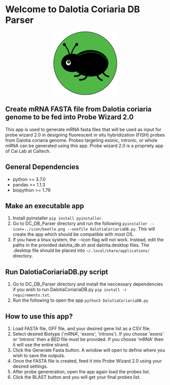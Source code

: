 # Welcome to Dalotia Coriaria DB Parser
<p align="center">
<img src="https://github.com/klcolon/DalotiaCoriaria_DB/blob/main/icon/beetle.png" alt="beetle icon" width="200" height="200">
</p>

## Create mRNA FASTA file from Dalotia coriaria genome to be fed into Probe Wizard 2.0
This app is used to generate mRNA fasta files that will be used as input for probe wizard 2.0 in designing fluorescent in situ hybridization (FISH) probes from Dalotia coriaria genome. Probes targeting exonic, intronic, or whole mRNA can be generated using this app. Probe wizard 2.0 is a propriety app of Cai Lab at Caltech.

## General Dependencies 
- python >= 3.7.0
- pandas >= 1.1.3
- biopython >= 1.79

## Make an executable app
1) Install pyinstaller `pip install pyinstaller`.
2) Go to DC_DB_Parser directory and run the following `pyinstaller --icon=../icon/beetle.png --onefile DalotiaCoriariaDB.py`. This will create the app which should be compatible with most OS.
3) If you have a linux system, the --icon flag will not work. Instead, edit the paths in the provided dalotia_db.sh and dalotia.desktop files. The .desktop file should be placed into `~/.local/share/applications/` directory.

## Run DalotiaCoriariaDB.py script 
1) Go to DC_DB_Parser directory and install the neccessary dependencies if you wish to run DalotiaCoriariaDB.py `pip install -r requirements.txt`.
2) Run the following to open the app `python3 DalotiaCoriariaDB.py`

## How to use this app?
1) Load FASTA file, GFF file, and your desired gene list as a CSV file.
2) Select desired Biotype ('mRNA', 'exons', 'introns'). If you choose 'exons' or 'introns' then a BED file must be provided. If you choose 'mRNA' then it will use the entire strand.
3) Click the Generate Fasta button. A window will open to define where you wish to save the outputs.
4) Once the FASTA file is created, feed it into Probe Wizard 2.0 using your desired settings.
5) After probe genereration, open the app again load the probes list.
6) Click the BLAST button and you will get your final probes list.
